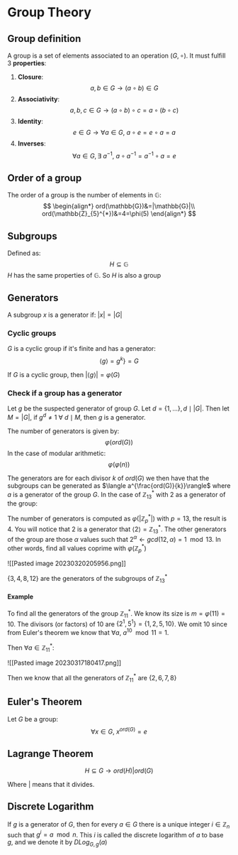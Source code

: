 # Group Theory
## Group definition

A group is a set of elements associated to an operation $(G, \circ)$. It must fulfill 3 **properties**:

1. **Closure**:
   $$a,b \in G\to (a\circ b) \in G$$
2. **Associativity**:
   $$
   a,b,c \in G\to (a\circ b)\circ c = a\circ(b\circ c)
$$
3. **Identity**:
$$
e \in G \to \forall a \in G,\ a\circ e=e\circ a=a
$$
4. **Inverses**:
   $$
   \forall a \in G, \exists\ a^{-1},\ a\circ a^{-1}=a^{-1}\circ a =e
$$

## Order of a group

The order of a group is the number of elements in $\mathbb{G}$:
$$
\begin{align*}
ord(\mathbb{G})&=|\mathbb{G}|\\
ord(\mathbb{Z}_{5}^{*})&=4=\phi(5)
\end{align*}
$$

## Subgroups

Defined as:
$$
H\subseteq \mathbb{G}
$$
$H$ has the same properties of $\mathbb{G}$. So $H$ is also a group

## Generators

A subgroup $x$ is a generator if: $|x|=|G|$

### Cyclic groups

$G$ is a cyclic group if it's finite and has a generator:
$$
\langle g\rangle=g^{k}\}=G
$$

If $G$ is a cyclic group, then $|\langle g\rangle|=\varphi(G)$ 

### Check if a group has a generator

Let $g$ be the suspected generator of group $G$. Let $d=\{1,\dots\},d\mid|G|$. 
Then let $M=|G|$, if $g^{d}\not=1\ \forall\ d\mid M$, then $g$ is a generator.

The number of generators is given by:
$$
\varphi(ord(G))
$$
In the case of modular arithmetic:
$$
\varphi(\varphi(n))
$$


The generators are for each divisor $k$ of $ord(G)$ we then have that the subgroups can be 
generated as $\langle a^{\frac{ord(G)}{k}}\rangle$ where $a$ is a generator of the group $G$. 
In the case of $\mathbb{Z}_{13}^{*}$ with $2$ as a generator of the group:

The number of generators is computed as $\varphi(|\mathbb{Z}_{p}^{*}|)$  with $p=13$, the result is $4$. You will notice that $2$ is a generator that $\langle2\rangle=\mathbb{Z}_{13}^{*}$.  The other generators of the group are those $\alpha$ values such that $2^{\alpha}\gets{gcd(12,\alpha)=1}\mod13$.  In other words, find all values coprime with $\varphi(\mathbb{Z}_{p}^{*})$ 

![[Pasted image 20230320205956.png]]

$\{3,4,8,12\}$ are the generators of the subgroups of $\mathbb{Z}_{13}^{*}$

#### Example

To find all the generators of the group $\mathbb{Z}_{11}^{*}$. We know its size is $m=\varphi(11)=10$. The divisors (or factors) of $10$ are $\{2^{1}, 5^{1}\}=\{1,2,5,10\}$.  We omit 10 since from Euler's theorem we know that $\forall a,\ a^{10}\mod11=1$.

Then $\forall a \in \mathbb{Z}_{11}^{*}$:

![[Pasted image 20230317180417.png]]

Then we know that all the generators of $\mathbb{Z}_{11}^{*}$ are $\{2,6,7,8\}$ 


## Euler's Theorem

Let $G$ be a group:
$$
\forall x\in G,\ x^{ord(G)}=e
$$
## Lagrange Theorem

$$
H\subseteq G\to ord(H)|ord(G)
$$

Where $|$ means that it divides.

## Discrete Logarithm

If $g$ is a generator of $G$, then for every $a \in G$ there is a unique integer $i \in \mathbb{Z}_{n}$ such that 
$g^{i}=a\mod n$. This $i$ is called the discrete logarithm of $a$ to base $g$, and we denote it 
by $DLog_{G,g}(a)$ 